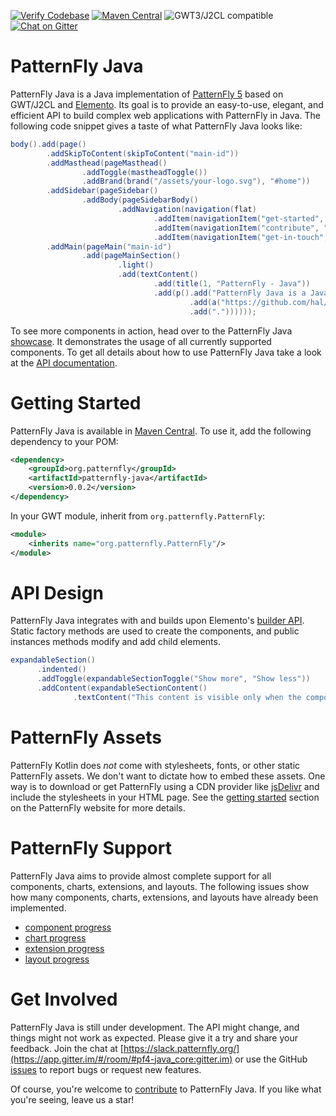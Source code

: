 [![Verify Codebase](https://github.com/patternfly-java/patternfly-java/actions/workflows/verify.yml/badge.svg)](https://github.com/patternfly-java/patternfly-java/actions/workflows/verify.yml) [![Maven Central](https://img.shields.io/maven-central/v/org.patternfly/patternfly-java)](https://search.maven.org/search?q=g:org.patternfly%20AND%20a:patternfly-java) ![GWT3/J2CL compatible](https://img.shields.io/badge/GWT3/J2CL-compatible-brightgreen.svg) [![Chat on Gitter](https://badges.gitter.im/patternfly-java/patternfly-java.svg)](https://app.gitter.im/#/room/#pf4-java_core:gitter.im)

# PatternFly Java

PatternFly Java is a Java implementation of [PatternFly 5](https://www.patternfly.org) based on GWT/J2CL and [Elemento](https://github.com/hal/elemento). Its goal is to provide an easy-to-use, elegant, and efficient API to build complex web applications with PatternFly in Java. The following code snippet gives a taste of what PatternFly Java looks like: 

```java
body().add(page()
        .addSkipToContent(skipToContent("main-id"))
        .addMasthead(pageMasthead()
                .addToggle(mastheadToggle())
                .addBrand(brand("/assets/your-logo.svg"), "#home"))
        .addSidebar(pageSidebar()
                .addBody(pageSidebarBody()
                        .addNavigation(navigation(flat)
                                .addItem(navigationItem("get-started", "Get started", "#get-started"))
                                .addItem(navigationItem("contribute", "Contribute", "#contribute"))
                                .addItem(navigationItem("get-in-touch", "Get in touch", "#get-in-touch")))))
        .addMain(pageMain("main-id")
                .add(pageMainSection()
                        .light()
                        .add(textContent()
                                .add(title(1, "PatternFly - Java"))
                                .add(p().add("PatternFly Java is a Java implementation of PatternFly 5 based on GWT/J2CL and ")
                                        .add(a("https://github.com/hal/elemento").textContent("Elemento"))
                                        .add("."))))));
```

To see more components in action, head over to the PatternFly Java [showcase](https://patternfly-java.github.io/showcase/). It demonstrates the usage of all currently supported components. To get all details about how to use PatternFly Java take a look at the [API documentation](https://patternfly-java.github.io/patternfly-java/).

# Getting Started

PatternFly Java is available in [Maven Central](https://search.maven.org/search?q=g:org.patternfly%20AND%20a:patternfly-java). To use it, add the following dependency to your POM:

```xml
<dependency>
    <groupId>org.patternfly</groupId>
    <artifactId>patternfly-java</artifactId>
    <version>0.0.2</version>
</dependency>
```
 
In your GWT module, inherit from `org.patternfly.PatternFly`:

```xml
<module>
    <inherits name="org.patternfly.PatternFly"/>
</module>
```

# API Design

PatternFly Java integrates with and builds upon Elemento's [builder API](https://github.com/hal/elemento#builder-api). Static factory methods are used to create the components, and public instances methods modify and add child elements. 

```java
expandableSection()
      .indented()
      .addToggle(expandableSectionToggle("Show more", "Show less"))
      .addContent(expandableSectionContent()
              .textContent("This content is visible only when the component is expanded."))
```

# PatternFly Assets

PatternFly Kotlin does *not* come with stylesheets, fonts, or other static PatternFly assets. We don't want to dictate how to embed these assets. One way is to download or get PatternFly using a CDN provider like [jsDelivr](https://www.jsdelivr.com/package/npm/@patternfly/patternfly) and include the stylesheets in your HTML page. See the [getting started](https://www.patternfly.org/get-started/develop#htmlcss) section on the PatternFly website for more details. 

# PatternFly Support

PatternFly Java aims to provide almost complete support for all components, charts, extensions, and layouts. The following issues show how many components, charts, extensions, and layouts have already been implemented.

- [component progress](https://github.com/patternfly-java/patternfly-java/issues/125)
- [chart progress](https://github.com/patternfly-java/patternfly-java/issues/127)
- [extension progress](https://github.com/patternfly-java/patternfly-java/issues/126)
- [layout progress](https://github.com/patternfly-java/patternfly-java/issues/128)

# Get Involved

PatternFly Java is still under development. The API might change, and things might not work as expected. Please give it a try and share your feedback. Join the chat at [https://slack.patternfly.org/](https://app.gitter.im/#/room/#pf4-java_core:gitter.im) or use the GitHub [issues](https://github.com/patternfly-java/patternfly-java/issues) to report bugs or request new features. 

Of course, you're welcome to [contribute](CONTRIBUTING.md) to PatternFly Java. If you like what you're seeing, leave us a star!
